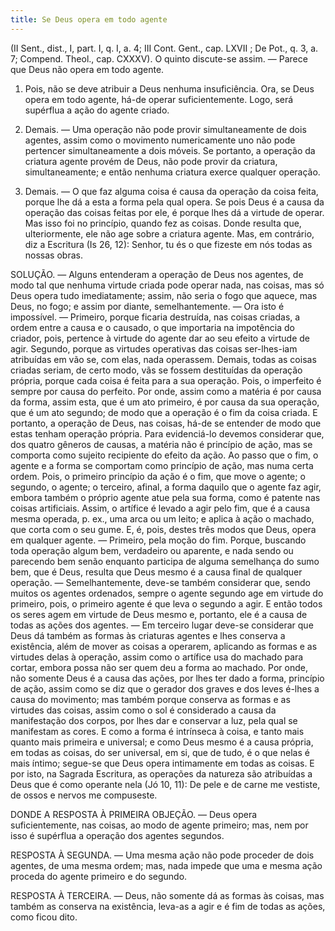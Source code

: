 ```yaml
---
title: Se Deus opera em todo agente
---
```


(II Sent., dist., I, part. I, q. I, a. 4; III Cont. Gent., cap. LXVII ; De Pot., q. 3, a. 7; Compend. Theol., cap. CXXXV).
  O quinto discute-se assim. — Parece que Deus não opera em todo agente.  

1. Pois, não se deve atribuir a Deus nenhuma insuficiência. Ora, se Deus opera em todo agente, há-de operar suficientemente. Logo, será supérflua a ação do agente criado.  

2. Demais. — Uma operação não pode provir simultaneamente de dois agentes, assim como o movimento numericamente uno não pode pertencer simultaneamente a dois móveis. Se portanto, a operação da criatura agente provém de Deus, não pode provir da criatura, simultaneamente; e então nenhuma criatura exerce qualquer operação.  

3. Demais. — O que faz alguma coisa é causa da operação da coisa feita, porque lhe dá a esta a forma pela qual opera. Se pois Deus é a causa da operação das coisas feitas por ele, é porque lhes dá a virtude de operar. Mas isso foi no princípio, quando fez as coisas. Donde resulta que, ulteriormente, ele não age sobre a criatura agente.  Mas, em contrário, diz a Escritura (Is 26, 12): Senhor, tu és o que fizeste em nós todas as nossas obras.  

SOLUÇÃO. — Alguns entenderam a operação de Deus nos agentes, de modo tal que nenhuma virtude criada pode operar nada, nas coisas, mas só Deus opera tudo imediatamente; assim, não seria o fogo que aquece, mas Deus, no fogo; e assim por diante, semelhantemente. — Ora isto é impossível. — Primeiro, porque ficaria destruída, nas coisas criadas, a ordem entre a causa e o causado, o que importaria na impotência do criador, pois, pertence à virtude do agente dar ao seu efeito a virtude de agir. Segundo, porque as virtudes operativas das coisas ser-lhes-iam atribuídas em vão se, com elas, nada operassem. Demais, todas as coisas criadas seriam, de certo modo, vãs se fossem destituídas da operação própria, porque cada coisa é feita para a sua operação. Pois, o imperfeito é sempre por causa do perfeito. Por onde, assim como a matéria é por causa da forma, assim esta, que é um ato primeiro, é por causa da sua operação, que é um ato segundo; de modo que a operação é o fim da coisa criada. E portanto, a operação de Deus, nas coisas, há-de se entender de modo que estas tenham operação própria.  Para evidenciá-lo devemos considerar que, dos quatro gêneros de causas, a matéria não é princípio de ação, mas se comporta como sujeito recipiente do efeito da ação. Ao passo que o fim, o agente e a forma se comportam como princípio de ação, mas numa certa ordem. Pois, o primeiro princípio da ação é o fim, que move o agente; o segundo, o agente; o terceiro, afinal, a forma daquilo que o agente faz agir, embora também o próprio agente atue pela sua forma, como é patente nas coisas artificiais. Assim, o artífice é levado a agir pelo fim, que é a causa mesma operada, p. ex., uma arca ou um leito; e aplica à ação o machado, que corta com o seu gume.  E, é, pois, destes três modos que Deus, opera em qualquer agente. — Primeiro, pela moção do fim. Porque, buscando toda operação algum bem, verdadeiro ou aparente, e nada sendo ou parecendo bem senão enquanto participa de alguma semelhança do sumo bem, que é Deus, resulta que Deus mesmo é a causa final de qualquer operação. — Semelhantemente, deve-se também considerar que, sendo muitos os agentes ordenados, sempre o agente segundo age em virtude do primeiro, pois, o primeiro agente é que leva o segundo a agir. E então todos os seres agem em virtude de Deus mesmo e, portanto, ele é a causa de todas as ações dos agentes. — Em terceiro lugar deve-se considerar que Deus dá também as formas às criaturas agentes e lhes conserva a existência, além de mover as coisas a operarem, aplicando as formas e as virtudes delas à operação, assim como o artífice usa do machado para cortar, embora possa não ser quem deu a forma ao machado. Por onde, não somente Deus é a causa das ações, por lhes ter dado a forma, princípio de ação, assim como se diz que o gerador dos graves e dos leves é-lhes a causa do movimento; mas também porque conserva as formas e as virtudes das coisas, assim como o sol é considerado a causa da manifestação dos corpos, por lhes dar e conservar a luz, pela qual se manifestam as cores. E como a forma é intrínseca à coisa, e tanto mais quanto mais primeira e universal; e como Deus mesmo é a causa própria, em todas as coisas, do ser universal, em si, que de tudo, é o que nelas é mais íntimo; segue-se que Deus opera intimamente em todas as coisas. E por isto, na Sagrada Escritura, as operações da natureza são atribuídas a Deus que é como operante nela (Jó 10, 11): De pele e de carne me vestiste, de ossos e nervos me compuseste.  

DONDE A RESPOSTA À PRIMEIRA OBJEÇÃO. — Deus opera suficientemente, nas coisas, ao modo de agente primeiro; mas, nem por isso é supérflua a operação dos agentes segundos.  

RESPOSTA À SEGUNDA. — Uma mesma ação não pode proceder de dois agentes, de uma mesma ordem; mas, nada impede que uma e mesma ação proceda do agente primeiro e do segundo.  

RESPOSTA À TERCEIRA. — Deus, não somente dá as formas às coisas, mas também as conserva na existência, leva-as a agir e é fim de todas as ações, como ficou dito.